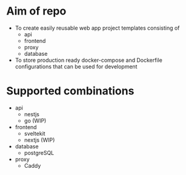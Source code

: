 # Aim of repo

- To create easily reusable web app project templates consisting of
  - api
  - frontend
  - proxy
  - database
- To store production ready docker-compose and Dockerfile configurations that can be used for development

# Supported combinations

- api
  - nestjs
  - go (WIP)
- frontend
  - sveltekit
  - nextjs (WIP)
- database
  - postgreSQL
- proxy
  - Caddy
